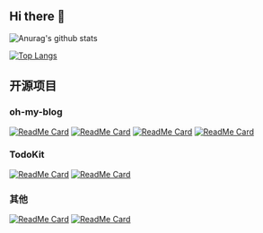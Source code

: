 ## Hi there 👋

<!-- **joe-lz/joe-lz** is a ✨ _special_ ✨ repository because its `README.md` (this file) appears on your GitHub profile.

Here are some ideas to get you started:

- 🔭 I’m currently working on ...
- 🌱 I’m currently learning ...
- 👯 I’m looking to collaborate on ...
- 🤔 I’m looking for help with ...
- 💬 Ask me about ...
- 📫 How to reach me: ...
- 😄 Pronouns: ...
- ⚡ Fun fact: ... -->


![Anurag's github stats](https://github-readme-stats.vercel.app/api?username=joe-lz&show_icons=true&include_all_commits=true)

[![Top Langs](https://github-readme-stats.vercel.app/api/top-langs/?username=joe-lz)](https://github.com/joe-lz)
<!-- [![Stargazers over time](https://starchart.cc/joe-lz/oh-my-blog.svg)](https://starchart.cc/joe-lz/) -->

<!-- <p align="center">
  <img src="https://github-readme-stats.vercel.app/api?username=joe-lz&show_icons=true&include_all_commits=true" />
</p>
<p align="center">
  <img src="https://github-readme-stats.vercel.app/api/top-langs/?username=joe-lz" />
</p> -->

## 开源项目
### oh-my-blog 
[![ReadMe Card](https://github-readme-stats.vercel.app/api/pin/?username=joe-lz&repo=oh-my-blog&theme=material-palenight)](https://github.com/joe-lz/oh-my-blog)
[![ReadMe Card](https://github-readme-stats.vercel.app/api/pin/?username=joe-lz&repo=ombTheme-simple-www&theme=default_repocard)](https://github.com/joe-lz/ombTheme-simple-www)
[![ReadMe Card](https://github-readme-stats.vercel.app/api/pin/?username=joe-lz&repo=ombTheme-white-www&theme=default_repocard)](https://github.com/joe-lz/ombTheme-white-www)
[![ReadMe Card](https://github-readme-stats.vercel.app/api/pin/?username=joe-lz&repo=ombTheme-white-admin&theme=default_repocard)](https://github.com/joe-lz/ombTheme-white-admin)

### TodoKit
[![ReadMe Card](https://github-readme-stats.vercel.app/api/pin/?username=joe-lz&repo=TodoKit&theme=material-palenight)](https://github.com/joe-lz/TodoKit)
[![ReadMe Card](https://github-readme-stats.vercel.app/api/pin/?username=joe-lz&repo=TodoKit-api&theme=default_repocard)](https://github.com/joe-lz/TodoKit-api)

### 其他
[![ReadMe Card](https://github-readme-stats.vercel.app/api/pin/?username=joe-lz&repo=jser.blog)](https://github.com/joe-lz/jser.blog)
[![ReadMe Card](https://github-readme-stats.vercel.app/api/pin/?username=joe-lz&repo=blog)](https://github.com/joe-lz/blog)
